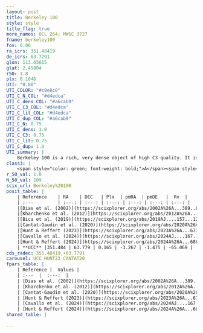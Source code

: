 ```yaml
---
layout: post
title: Berkeley 100
style: style
title_flag: true
more_names: OCL 264; MWSC 3727
fname: berkeley100
fov: 0.06
ra_icrs: 351.48419
de_icrs: 63.7791
glon: 113.65615
glat: 2.45804
r50: 1.8
plx: 0.1646
UTI: "0.80"
UTI_COLOR: "#c9e8c8"
UTI_C_N_COL: "#d4edca"
UTI_C_dens_COL: "#a6cab9"
UTI_C_C3_COL: "#d4edca"
UTI_C_lit_COL: "#d4edca"
UTI_C_dup_COL: "#a6cab9"
UTI_C_N: 0.75
UTI_C_dens: 1.0
UTI_C_C3: 0.75
UTI_C_lit: 0.75
UTI_C_dup: 1.0
UTI_summary: |
    Berkeley 100 is a rich, very dense object of high C3 quality. It is well-studied in the literature.
class3: |
    <span style="color: green; font-weight: bold;">A</span><span style="color: #FFC300; font-weight: bold;">B</span>
r_50_val: 1.8
N_50_val: 109
scix_url: Berkeley%20100
posit_table: |
    | Reference    | RA    | DEC   | Plx  | pmRA  | pmDE   |  Rv  |
    | :---         | :---: | :---: | :---: | :---: | :---: | :---: |
    |[Dias et al. (2002)](https://scixplorer.org/abs/2002A%26A...389..871D) | 351.492 | 63.78 | -- | -1.25 | -2.58 | -- |
    |[Kharchenko et al. (2012)](https://scixplorer.org/abs/2012A%26A...543A.156K) | 351.477 | 63.778 | -- | -1.25 | -2.58 | -- |
    |[Bica et al. (2019)](https://scixplorer.org/abs/2019AJ....157...12B) | 351.491 | 63.782 | -- | -- | -- | -- |
    |[Cantat-Gaudin et al. (2020)](https://scixplorer.org/abs/2020A%26A...640A...1C) | 351.485 | 63.781 | 0.123 | -3.372 | -1.557 | -- |
    |[Hunt & Reffert (2023)](https://scixplorer.org/abs/2023A%26A...673A.114H) | 351.489 | 63.78 | 0.173 | -3.265 | -1.459 | -45.808 |
    |[Cavallo et al. (2024)](https://scixplorer.org/abs/2024AJ....167...12C) | 351.502 | 63.784 | 0.172 | -- | -- | -- |
    |[Hunt & Reffert (2024)](https://scixplorer.org/abs/2024A%26A...686A..42H) | 351.489 | 63.78 | 0.173 | -3.265 | -1.459 | -45.808 |
    | **UCC** |351.484 | 63.779 | 0.165 | -3.267 | -1.475 | -65.069 | 
cds_radec: 351.48419,+63.7791
carousel: UCC_HUNT23_CANTAT20
fpars_table: |
    | Reference |  Values |
    | :---  |  :---:  |
    | [Dias et al. (2002)](https://scixplorer.org/abs/2002A%26A...389..871D) | `E(B-V)=1.0, Dist=3775.0, Age=8.05` |
    | [Kharchenko et al. (2012)](https://scixplorer.org/abs/2012A%26A...543A.156K) | `e_bv=1.21, distance=2700, log_age=7.432` |
    | [Cantat-Gaudin et al. (2020)](https://scixplorer.org/abs/2020A%26A...640A...1C) | `AVNN=2.48, DMNN=13.92, AgeNN=9.09` |
    | [Hunt & Reffert (2023)](https://scixplorer.org/abs/2023A%26A...673A.114H) | `AV50=3.102, diffAV50=2.147, MOD50=13.426, logAge50=8.353` |
    | [Cavallo et al. (2024)](https://scixplorer.org/abs/2024AJ....167...12C) | `AV50=3.6, dMod50=13.68, logAge50=8.45, [Fe/H]50=-0.35` |
    | [Hunt & Reffert (2024)](https://scixplorer.org/abs/2024A%26A...686A..42H) | `MassJ=1051.91` |
shared_table: |
    
---
```

